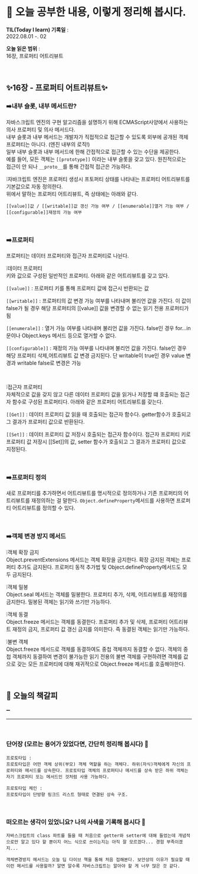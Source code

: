 # 📕 오늘 공부한 내용, 이렇게 정리해 봅시다.

**TIL(Today I learn) 기록일** : <br>
2022.08.01 -. 02

**오늘 읽은 범위** : <br>
16장, 프로퍼티 어트리뷰트

<br>

## ✨**16장 - 프로퍼티 어트리뷰트**✨

### ➡️내부 슬롯, 내부 메서드란?

자바스크립트 엔진의 구현 알고리즘을 설명하기 위해 ECMAScript사양에서 사용하는 의사 프로퍼티 및 의사 메서드다. <br>
내부 슬롯과 내부 메서드는 개발자가 직접적으로 접근할 수 있도록 외부에 공개된 객체 프로퍼티는 아니다. (엔진 내부의 로직!) <br>
일부 내부 슬롯과 내부 메서드에 한해 간접적으로 접근할 수 있는 수단을 제공한다. <br>
예를 들어, 모든 객체는 `[[prototype]]` 이라는 내부 슬롯을 갖고 있다. 원친적으로는 접근이 안 되나 `__proto__`를 통해 간접적 접근은 가능하다.

❕자바크립트 엔진은 프로퍼티 생성시 프토퍼티 상태를 나타내는 프로퍼티 어트리뷰트를 기본값으로 자동 정의한다. <br>
위에서 말하는 프로퍼티 어트리뷰트, 즉 상태에는 아래와 같다.

`[[value]]값 / [[writable]]값 갱신 가능 여부 / [[enumerable]]열거 가능 여부 / [[configurable]]재정의 가능 여부`

 <br>

### ➡️프로퍼티

프로퍼티는 데이터 프로퍼티와 접근자 프로퍼티로 나뉜다.

❕데이터 프로퍼티 <br>
키와 값으로 구성된 일반적인 프로퍼티. 아래와 같은 어트리뷰트를 갖고 있다.

`[[value]]` :
프로퍼티 키를 통해 프로퍼티 값에 접근시 반환되는 값

`[[writable]]` :
프로퍼티의 값 변경 가능 여부를 나타내며 불리언 값을 가진다. 이 값이 false가 될 경우 해당 프로퍼티의 [[value]] 값을 변경할 수 없는 읽기 전용 프로퍼티가 됨

`[[enumerale]]` :
열거 가능 여부를 나타내며 불리언 값을 가진다. false인 경우 for...in문이나 Object.keys 메서드 등으로 열거할 수 없다.

`[[configurable]]` :
재정의 가능 여부를 나타내며 불리언 값을 가진다. false인 경우 해당 프로퍼티 삭제,어트리뷰트 값 변경 금지된다. 단 writable이 true인 경우 value 변경과 writable false로 변경은 가능

 <br>

❕접근자 프로퍼티 <br>
자체적으로 값을 갖지 않고 다른 데이터 프로퍼티 값을 읽거나 저장할 떄 호출되는 접근자 함수로 구성된 프로퍼티다. 아래와 같은 프로퍼티 어트리뷰트를 갖는다.

`[[Get]]` :
데이터 프로퍼티 값 읽을 때 호출되는 접근자 함수다. getter함수가 호출되고 그 결과가 프로퍼티 값으로 반환된다.

`[[Set]]` :
데이터 프로퍼티 값 저장시 호출되는 접근자 함수이다. 접근자 프로퍼티 키로 프로퍼티 값 저장시 [[Set]]의 값, setter 함수가 호출되고 그 결과가 프로퍼티 값으로 지정된다.

<br>

### ➡️프로퍼티 정의

새로 프로퍼티를 추가하면서 어트리뷰트를 명시적으로 정의하거나 기존 프로퍼티의 어트리뷰트를 재정의하는 걸 말한다.
`Object.defineProperty`메서드를 사용하면 프로퍼티 어트리뷰트를 정의할 수 있다.

<br>

### ➡️객체 변경 방지 메서드

❕객체 확장 금지 <br>
Object.preventExtensions 메서드는 객체 확장을 금지한다. 확장 금지된 객체는 프로퍼티 추가도 금지된다. 프로퍼티 동적 추가법 및 Object.defineProperty메서드도 모두 금지된다.

❕객체 밀봉 <br>
Object.seal 메서드는 객체를 밀봉한다. 프로퍼티 추가, 삭제, 어트리뷰트를 재정의를 금지한다. 밀봉된 객체는 읽기와 쓰기만 가능하다.

❕객체 동결 <br>
Object.freeze 메서드는 객체를 동결한다. 프로퍼티 추가 및 삭제, 프로퍼티 어트리뷰트 재정의 금지, 프로퍼티 값 갱신 금지를 의미한다. 즉 동결된 객체는 읽기만 가능하다.

❕불변 객체 <br>
Object.freeze 메서드로 객체를 동결하여도 중첩 객체까지 동결할 수 없다. 객체의 중첩 객체까지 동결하여 변경이 불가능한 읽기 전용의 불변 객체를 구현하려면 객체를 값으로 갖는 모든 프로퍼티에 대해 재귀적으로 Object.freeze 메서드를 호출해야한다.

<br>

## 📝 오늘의 책갈피

➖

---

<br>

### 단어장 (모르는 용어가 있었다면, 간단히 정리해 봅시다) 🔖

```
프로토타입 :
프로토타입은 어떤 객체 상위(부모) 객체 역할을 하는 객체다. 하위(자식)객체에게 자신의 프로퍼티와 메서드를 상속한다. 프로토타입 객체의 프로퍼티나 메서드를 상속 받은 하위 객체는 자기 프로퍼티 또는 메서드인 것처럼 사용 가능하다.

프로토타입 체인 :
프로토타입이 단방향 링크드 리스트 형태로 연결된 상속 구조.

```

<br>

### 떠오르는 생각이 있었니요? 나의 사색을 기록해 봅시다 💭

```
자바스크립트의 class 파트를 들을 때 처음으로 getter와 setter에 대해 들었는데 개념적으로만 알고 있다 할 뿐이지 어느 식으로 쓰이는지는 아직 잘 모르겠다... 경험 부족이겠지...

객체변경방지 메서드는 오늘 딥 다이브 책을 통해 처음 접해본다. 보안상의 이유가 필요할 때 이런 메서드를 사용할까? 알면 알수록 자바스크립트는 알아야 할 게 너무 많은 것 같다.
```
